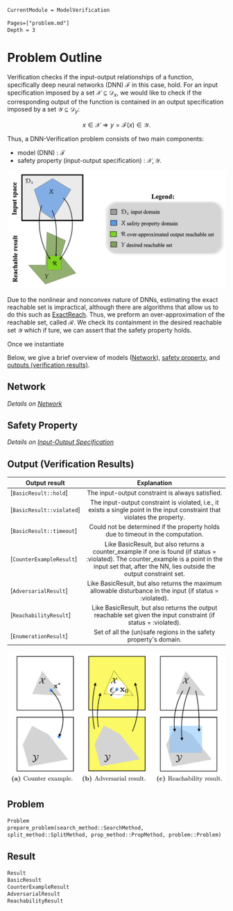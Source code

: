 ```@meta
CurrentModule = ModelVerification
```

```@contents
Pages=["problem.md"]
Depth = 3
```

# Problem Outline

Verification checks if the input-output relationships of a function, specifically deep neural networks (DNN) $\mathcal{F}$ in this case, hold. For an input specification imposed by a set $\mathcal{X}\subseteq \mathcal{D}_x$, we would like to check if the corresponding output of the function is contained in an output specification imposed by a set $\mathcal{Y}\subseteq \mathcal{D}_y$:

$$x\in\mathcal{X} \Longrightarrow y = \mathcal{F}(x) \in \mathcal{Y}.$$

Thus, a DNN-Verification problem consists of two main components:
- model (DNN) : $\mathcal{F}$
- safety property (input-output specification) : $\mathcal{X}, \mathcal{Y}$.

![](./assets/reachability.png)

Due to the nonlinear and nonconvex nature of DNNs, estimating the exact reachable set is impractical, although there are algorithms that allow us to do this such as [ExactReach](https://arxiv.org/abs/1712.08163). Thus, we preform an over-approximation of the reachable set, called $\mathcal{R}$. We check its containment in the desired reachable set $\mathcal{Y}$ which if ture, we can assert that the safety property holds.

Once we instantiate 

Below, we give a brief overview of models ([Network](#network)), [safety property](#safety-property), and [outputs (verification results)](#output-verification-results).

## Network
_Details on [Network](./network.md)_

## Safety Property
*Details on [Input-Output Specification](./safety_spec.md)*

## Output (Verification Results)
|        Output result       |  Explanation  | 
|----------------------------|:-----------:|
| [`BasicResult::hold`]      | The input-output constraint is always satisfied. |
| [`BasicResult::violated`]  | The input-output constraint is violated, i.e., it exists a single point in the input constraint that violates the property.         |
| [`BasicResult::timeout`]   | Could not be determined if the property holds due to timeout in the computation.        | 
| [`CounterExampleResult`]   | Like BasicResult, but also returns a counter_example if one is found (if status = :violated). The counter_example is a point in the input set that, after the NN, lies outside the output constraint set.        |
| [`AdversarialResult`]      | Like BasicResult, but also returns the maximum allowable disturbance in the input (if status = :violated).        | 
| [`ReachabilityResult`]     | Like BasicResult, but also returns the output reachable set given the input constraint (if status = :violated).        |
| [`EnumerationResult`]      | Set of all the (un)safe regions in the safety property's domain. |

![](./assets/reachability_results.png)

## Problem
```@docs
Problem
prepare_problem(search_method::SearchMethod, split_method::SplitMethod, prop_method::PropMethod, problem::Problem)
```

## Result
```@docs
Result
BasicResult
CounterExampleResult
AdversarialResult
ReachabilityResult
```
